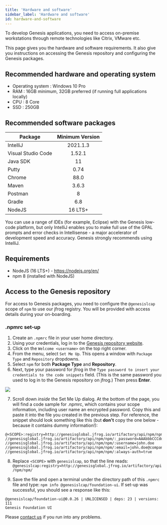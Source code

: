 ```yaml
---
title: 'Hardware and software'
sidebar_label: 'Hardware and software'
id: hardware-and-software
---
```


To develop Genesis applications, you need to access on-premise workstations through remote technologies like Citrix, VMware etc.

This page gives you the hardware and software requirements. It also give you instructions on accessing the Genesis repository and configuring the Genesis packages.


## Recommended hardware and operating system

* Operating system : Windows 10 Pro
* RAM : 16GB minimum, 32GB preferred (if running full applications locally)
* CPU : 8 Core
* SSD : 250GB

## Recommended software packages

| Package	| Minimum Version| 
|--------------|:-----:|
| IntelliJ	| 2021.1.3|
|Visual Studio Code	| 1.52.1|
|Java SDK| 11|
| Putty	| 0.74|
| Chrome | 88.0|
| Maven	| 3.6.3|
| Postman	| 8|
| Gradle  | 6.8|
| NodeJS  |16 LTS+|

You can use a range of IDEs (for example, Eclipse) with the Genesis low-code platform, but only IntelliJ enables you to make full use of the GPAL prompts and error checks in Intellisense - a major accelerator of development speed and accuracy. Genesis strongly recommends using IntelliJ.

## Requirements

* NodeJS (16 LTS+) - https://nodejs.org/en/
* npm 8 (installed with NodeJS)

## Access to the Genesis repository


For access to Genesis packages, you need to configure the `@genesislcap` scope of `npm` to use our jfrog registry.
You will be provided with access details during your on-boarding.

### .npmrc set-up

1. Create an `.npmrc` file in your user home directory.
 2. Using your credentials, log in to the [Genesis repository website](http://genesisglobal.jfrog.io).
 3. Click on the `Welcome <username>` on the top right corner.
 4. From the menu, select `Set Me Up`. This opens a window with `Package Type` and `Repository` dropdowns. 
 5. Select `npm` for both **Package Type** and **Repository**.
 6. Next, type your password for jfrog in the `Type password to insert your credentials to the code snippets` field. (This is the same password you used to log in to the Genesis repository on jfrog.) Then press **Enter**. 

 ![](/img/set-me-up.png)

 7. Scroll down _inside_ the Set Me Up dialog. At the bottom of the page, you will find a code sample for .npmrc, which contains your scope information, including user name an encrypted password. Copy this and paste it into the file you created in the previous step. For reference, the snippet should look something like this (but **don't** copy the one below - because it contains dummy information!):

```shell
@<SCOPE>:registry=http://genesisglobal.jfrog.io/artifactory/api/npm/npm/
//genesisglobal.jfrog.io/artifactory/api/npm/npm/:_password=AAAbbbCCCdddEEEfffGGGhhhIIIjjj111222333444555666777=
//genesisglobal.jfrog.io/artifactory/api/npm/npm/:username=john.doe
//genesisglobal.jfrog.io/artifactory/api/npm/npm/:email=john.doe@company.com
//genesisglobal.jfrog.io/artifactory/api/npm/npm/:always-auth=true
```

8. Replace `<SCOPE>` with `genesislcap`, so that the line reads:
`@genesislcap:registry=http://genesisglobal.jfrog.io/artifactory/api/npm/npm/`

9. Save the file and open a terminal under the directory path of this `.npmrc` file and type:
`npm info @genesislcap/foundation-ui`. If set-up was successful, you should see a response like this:

```shell
@genesislcap/foundation-ui@0.0.26 | UNLICENSED | deps: 23 | versions: 111
Genesis Foundation UI
```

Please [contact us](mailto:support@genesis.global?subject=.npmrc%20Setup) if you run into any problems.
